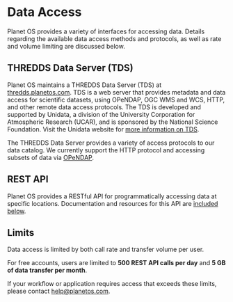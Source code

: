 # Data Access

Planet OS provides a variety of interfaces for accessing data. Details regarding the available data access methods and protocols, as well as rate and volume limiting are discussed below.

## THREDDS Data Server (TDS)
Planet OS maintains a THREDDS Data Server (TDS) at <a href="//thredds.planetos.com" target="_blank">thredds.planetos.com</a>. TDS is a web server that provides metadata and data access for scientific datasets, using OPeNDAP, OGC WMS and WCS, HTTP, and other remote data access protocols. The TDS is developed and supported by Unidata, a division of the University Corporation for Atmospheric Research (UCAR), and is sponsored by the National Science Foundation. Visit the Unidata website for <a href="http://www.unidata.ucar.edu/software/thredds/current/tds/" target="_blank" title="More information regarding the THREDDS Data Server">more information on TDS</a>.

The THREDDS Data Server provides a variety of access protocols to our data catalog. We currently support the HTTP protocol and accessing subsets of data via <a href="http://www.opendap.org/" target="_blank" title="Learn more about OPeNDAP">OPeNDAP</a>.

## REST API
Planet OS provides a RESTful API for programmatically accessing data at specific locations. Documentation and resources for this API are [included below](#rest-api3).

## Limits
Data access is limited by both call rate and transfer volume per user.

For free accounts, users are limited to **500 REST API calls per day** and **5 GB of data transfer per month**.

If your workflow or application requires access that exceeds these limits, please contact [help@planetos.com](mailto:help@planetos.com).
